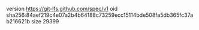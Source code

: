 version https://git-lfs.github.com/spec/v1
oid sha256:84aef219c4e07a2b4b64188c73259ecc15114bde508fa5db365fc37ab216621b
size 29399
